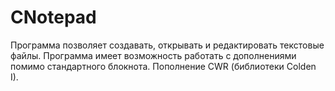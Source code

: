 # CNotepad

Программа позволяет создавать, открывать и редактировать текстовые файлы. Программа имеет возможность работать с дополнениями помимо стандартного блокнота. Пополнение  CWR (библиотеки Colden I).
